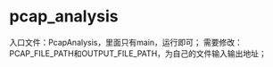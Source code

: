 # pcap_analysis
入口文件：PcapAnalysis，里面只有main，运行即可；
需要修改：PCAP_FILE_PATH和OUTPUT_FILE_PATH，为自己的文件输入输出地址；
